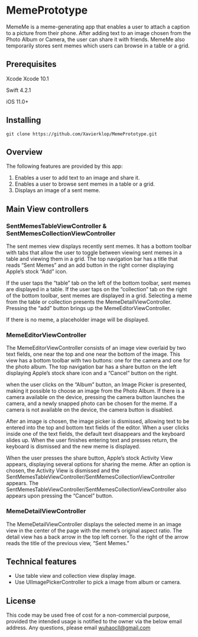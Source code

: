 # MemePrototype
MemeMe is a meme-generating app that enables a user to attach a caption to a picture from their phone. After adding text to an image chosen from the Photo Album or Camera, the user can share it with friends. MemeMe also temporarily stores sent memes which users can browse in a table or a grid.
## Prerequisites
Xcode Xcode 10.1

Swift 4.2.1

iOS 11.0+
## Installing
`git clone https://github.com/Xavierklop/MemePrototype.git`
## Overview
The following features are provided by this app:

 1. Enables a user to add text to an image and share it. 
 2. Enables a user to browse sent memes in a table or a grid.
 3. Displays an image of a sent meme.
## Main View controllers
### SentMemesTableViewController & SentMemesCollectionViewController
The sent memes view displays recently sent memes. It has a bottom toolbar with tabs that allow the user to toggle between viewing sent memes in a table and viewing them in a grid. The top navigation bar has a title that reads “Sent Memes” and an add button in the right corner displaying Apple’s stock “Add” icon.

If the user taps the “table” tab on the left of the bottom toolbar, sent memes are displayed in a table. If the user taps on the “collection” tab on the right of the bottom toolbar, sent memes are displayed in a grid. Selecting a meme from the table or collection presents the MemeDetailViewController. Pressing the “add” button brings up the MemeEditorViewController. 

If there is no meme, a placeholder image will be displayed.
### MemeEditorViewController
The MemeEditorViewController consists of an image view overlaid by two text fields, one near the top and one near the bottom of the image. This view has a bottom toolbar with two buttons: one for the camera and one for the photo album. The top navigation bar has a share button on the left displaying Apple’s stock share icon and a “Cancel” button on the right.

when the user clicks on the “Album” button, an Image Picker is presented, making it possible to choose an image from the Photo Album. If there is a camera available on the device, pressing the camera button launches the camera, and a newly snapped photo can be chosen for the meme. If a camera is not available on the device, the camera button is disabled.

After an image is chosen, the image picker is dismissed, allowing text to be entered into the top and bottom text fields of the editor. When a user clicks inside one of the text fields, the default text disappears and the keyboard slides up. When the user finishes entering text and presses return, the keyboard is dismissed and the new meme is displayed.

When the user presses the share button, Apple’s stock Activity View appears, displaying several options for sharing the meme. After an option is chosen, the Activity View is dismissed and the SentMemesTableViewController/SentMemesCollectionViewController appears. The SentMemesTableViewController/SentMemesCollectionViewController also appears upon pressing the “Cancel” button.
### MemeDetailViewController
The MemeDetailViewController displays the selected meme in an image view in the center of the page with the meme’s original aspect ratio. The detail view has a back arrow in the top left corner. To the right of the arrow reads the title of the previous view, “Sent Memes.”
## Technical features
- Use table view and collection view display image.
- Use UIImagePickerController to pick a image from album or camera.
## License
This code may be used free of cost for a non-commercial purpose, provided the intended usage is notified to the owner via the below email address.
Any questions, please email wuhaocll@gmail.com
